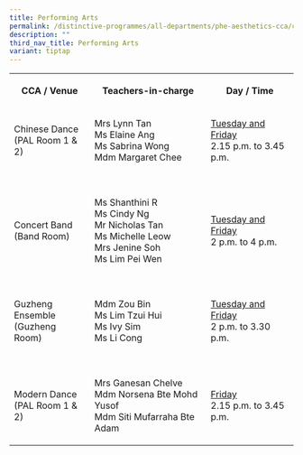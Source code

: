 ```yaml
---
title: Performing Arts
permalink: /distinctive-programmes/all-departments/phe-aesthetics-cca/cca/performing-arts/
description: ""
third_nav_title: Performing Arts
variant: tiptap
---
```

<table>
<tbody>
<tr>
<th rowspan="1" colspan="1">
<p>CCA / Venue</p>
</th>
<th rowspan="1" colspan="1">
<p>Teachers-in-charge</p>
</th>
<th rowspan="1" colspan="1">
<p>Day / Time</p>
</th>
</tr>
<tr>
<td rowspan="1" colspan="1">
<p>Chinese Dance
<br>(PAL Room 1 &amp; 2)
<br>
</p>
</td>
<td rowspan="1" colspan="1">
<p>Mrs Lynn Tan
<br>Ms Elaine Ang
<br>Ms Sabrina Wong
<br>Mdm Margaret Chee</p>
</td>
<td rowspan="1" colspan="1">
<p><u>Tuesday and Friday</u> 
<br>2.15 p.m. to 3.45 p.m.
<br>
</p>
</td>
</tr>
<tr>
<td rowspan="1" colspan="3">
<p></p>
</td>
</tr>
<tr>
<td rowspan="1" colspan="1">
<p>Concert Band
<br>(Band Room)</p>
</td>
<td rowspan="1" colspan="1">
<p>Ms Shanthini R
<br>Ms Cindy Ng
<br>Mr Nicholas Tan
<br>Ms Michelle Leow
<br>Mrs Jenine Soh
<br>Ms Lim Pei Wen</p>
</td>
<td rowspan="1" colspan="1">
<p><u>Tuesday and Friday</u> 
<br>2 p.m. to 4 p.m.</p>
</td>
</tr>
<tr>
<td rowspan="1" colspan="3">
<p></p>
</td>
</tr>
<tr>
<td rowspan="1" colspan="1">
<p>Guzheng Ensemble
<br>(Guzheng Room)</p>
</td>
<td rowspan="1" colspan="1">
<p>Mdm Zou Bin
<br>Ms Lim Tzui Hui
<br>Ms Ivy Sim
<br>Ms Li Cong</p>
</td>
<td rowspan="1" colspan="1">
<p><u>Tuesday and Friday</u> 
<br>2 p.m. to 3.30 p.m.</p>
</td>
</tr>
<tr>
<td rowspan="1" colspan="3">
<p></p>
</td>
</tr>
<tr>
<td rowspan="1" colspan="1">
<p>Modern Dance
<br>(PAL Room 1 &amp; 2)</p>
</td>
<td rowspan="1" colspan="1">
<p>Mrs Ganesan Chelve
<br>Mdm Norsena Bte Mohd Yusof
<br>Mdm Siti Mufarraha Bte Adam</p>
</td>
<td rowspan="1" colspan="1">
<p><u>Friday</u> 
<br>2.15 p.m. to 3.45 p.m.</p>
</td>
</tr>
</tbody>
</table>
<p></p>